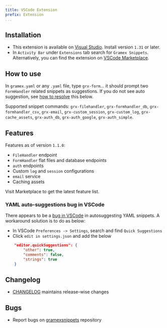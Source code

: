 ```yaml
---
title: VSCode Extension
prefix: Extension
...
```


## Installation

- This extension is available on [Visual Studio](https://code.visualstudio.com/). Install version `1.31` or later.
- In `Activity Bar` under `Extensions` tab search for `Gramex Snippets`. Alternatively, you can find the extension on [VSCode Marketplace](https://marketplace.visualstudio.com/items?itemName=gramener.gramexsnippets).

## How to use

In `gramex.yaml` or any `.yaml` file, type `grx-form`... it should prompt two `FormHandler` related snippets as suggestions. If you do not see auto suggestion, see [how to resolve](#yaml-auto-suggestions-bug-in-vscode) this below.

Supported snippet commands: `grx-filehandler`, `grx-formhandler_db`, `grx-formhandler_csv`, `grx-email`, `grx-custom_session`, `grx-custom_log`, `grx-cache_assets`, `grx-auth_db`, `grx-auth_google`, `grx-auth_simple`.

## Features

Features as of version `1.1.0`:

- `FileHandler` endpoint
- `FormHandler` flat files and database endpoints
- `auth` endpoints
- Custom `log` and `session` configurations
- `email` service
- Caching assets

Visit Marketplace to get the latest feature list.

### YAML auto-suggestions bug in VSCode

There appears to be a [bug in VSCode](https://github.com/Microsoft/vscode/issues/27095) in autosuggesting YAML snippets. A workaround solution is to do as below:

- In VSCode `Preferences -> Settings`, search and find `Quick Suggestions`
- Click `edit in settings.json` and add the below

```JSON
    "editor.quickSuggestions": {
        "other": true,
        "comments": false,
        "strings": true
    }
```

## Changelog

- [CHANGELOG](https://github.com/gramener/gramexsnippets/blob/master/CHANGELOG.md) maintains release-wise changes

## Bugs

- Report bugs on [gramexsnippets](https://github.com/gramener/gramexsnippets/issues) repository
